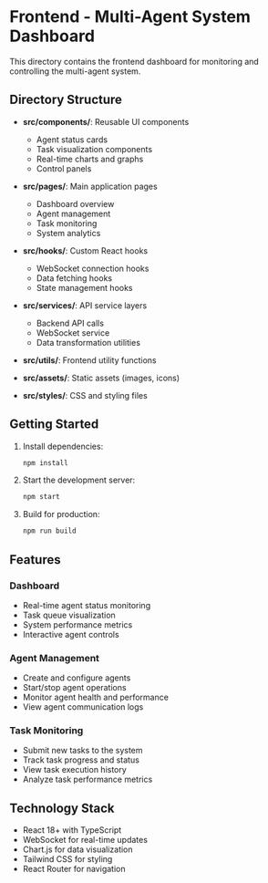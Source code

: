 # Frontend - Multi-Agent System Dashboard

This directory contains the frontend dashboard for monitoring and controlling the multi-agent system.

## Directory Structure

- **src/components/**: Reusable UI components
  - Agent status cards
  - Task visualization components
  - Real-time charts and graphs
  - Control panels

- **src/pages/**: Main application pages
  - Dashboard overview
  - Agent management
  - Task monitoring
  - System analytics

- **src/hooks/**: Custom React hooks
  - WebSocket connection hooks
  - Data fetching hooks
  - State management hooks

- **src/services/**: API service layers
  - Backend API calls
  - WebSocket service
  - Data transformation utilities

- **src/utils/**: Frontend utility functions
- **src/assets/**: Static assets (images, icons)
- **src/styles/**: CSS and styling files

## Getting Started

1. Install dependencies:
   ```bash
   npm install
   ```

2. Start the development server:
   ```bash
   npm start
   ```

3. Build for production:
   ```bash
   npm run build
   ```

## Features

### Dashboard
- Real-time agent status monitoring
- Task queue visualization
- System performance metrics
- Interactive agent controls

### Agent Management
- Create and configure agents
- Start/stop agent operations
- Monitor agent health and performance
- View agent communication logs

### Task Monitoring
- Submit new tasks to the system
- Track task progress and status
- View task execution history
- Analyze task performance metrics

## Technology Stack

- React 18+ with TypeScript
- WebSocket for real-time updates
- Chart.js for data visualization
- Tailwind CSS for styling
- React Router for navigation
